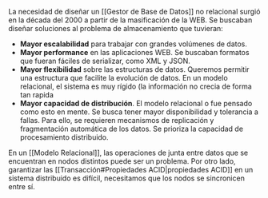 La necesidad de diseñar un [[Gestor de Base de Datos]] no relacional surgió en la década del 2000 a partir de la masificación de la WEB. Se buscaban diseñar soluciones al problema de almacenamiento que tuvieran:

- **Mayor escalabilidad** para trabajar con grandes volúmenes de datos.
- **Mayor performance** en las aplicaciones WEB. Se buscaban formatos que fueran fáciles de serializar, como XML y JSON.
- **Mayor flexibilidad** sobre las estructuras de datos. Queremos permitir una estructura que facilite la evolución de datos. En un modelo relacional, el sistema es muy rígido (la información no crecia de forma tan rapida
- **Mayor capacidad de distribución**. El modelo relacional o fue pensado como esto en mente. Se busca tener mayor disponibilidad y tolerancia a fallas. Para ello, se requieren mecanismos de replicación y fragmentación automática de los datos. Se prioriza la capacidad de procesamiento distribuido.

En un [[Modelo Relacional]], las operaciones de junta entre datos que se encuentran en nodos distintos puede ser un problema. Por otro lado, garantizar las [[Transacción#Propiedades ACID|propiedades ACID]] en un sistema distribuido es difícil, necesitamos que los nodos se sincronicen entre sí.
